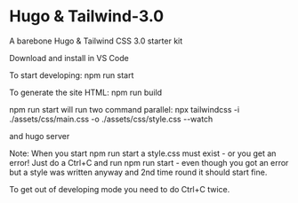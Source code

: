 # Hugo & Tailwind-3.0

A barebone Hugo & Tailwind CSS 3.0 starter kit

Download and install in VS Code

To start developing:
npm run start

To generate the site HTML:
npm run build

npm run start will run two command parallel:
npx tailwindcss -i ./assets/css/main.css -o ./assets/css/style.css --watch

and
hugo server

Note: When you start npm run start a style.css must exist - or you get an error! Just do a Ctrl+C and run npm run start - even though you got an error but a style was written anyway and 2nd time round it should start fine.

To get out of developing mode you need to do Ctrl+C twice.
